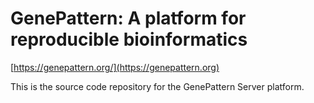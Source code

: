 # GenePattern: A platform for reproducible bioinformatics

[https://genepattern.org/](https://genepattern.org)

This is the source code repository for the GenePattern Server platform.
